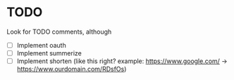 # TODO

Look for TODO comments, although
- [ ] Implement oauth
- [ ] Implement summerize
- [ ] Implement shorten (like this right? example: https://www.google.com/ -> https://www.ourdomain.com/RDsfOs)
